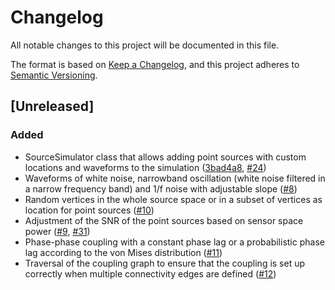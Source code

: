 # Changelog

All notable changes to this project will be documented in this file.

The format is based on [Keep a Changelog](https://keepachangelog.com/en/1.1.0/),
and this project adheres to [Semantic Versioning](https://semver.org/spec/v2.0.0.html).

## [Unreleased]

### Added

- SourceSimulator class that allows adding point sources with custom locations and waveforms to the simulation ([3bad4a8](https://github.com/ctrltz/meegsim/commit/3bad4a86a3712beb43fb404481c15e1a54250d87), [#24](https://github.com/ctrltz/meegsim/pull/24))
- Waveforms of white noise, narrowband oscillation (white noise filtered in a narrow frequency band) and 1/f noise with adjustable slope ([#8](https://github.com/ctrltz/meegsim/pull/8))
- Random vertices in the whole source space or in a subset of vertices as location for point sources ([#10](https://github.com/ctrltz/meegsim/pull/10))
- Adjustment of the SNR of the point sources based on sensor space power ([#9](https://github.com/ctrltz/meegsim/pull/9), [#31](https://github.com/ctrltz/meegsim/pull/31))
- Phase-phase coupling with a constant phase lag or a probabilistic phase lag according to the von Mises distribution ([#11](https://github.com/ctrltz/meegsim/pull/11))
- Traversal of the coupling graph to ensure that the coupling is set up correctly when multiple connectivity edges are defined ([#12](https://github.com/ctrltz/meegsim/pull/12))
